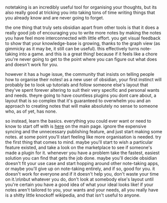 notetaking is an incredibly useful tool for organising your thoughts, but its also really good at tricking you into taking tons of time writing things that you already know and are never going to forget.

the one thing that truly sets obsidian apart from other tools is that it does a really good job of encouraging you to write more notes by making the notes you have feel more interconnected with little effort. you get visual feedback to show that your knowledge-base is growing, thanks to the graph view (as gimmicky as it may be, it still can be useful). this effectively turns note-taking into a game. and this is a great thing! because if it feels like a chore you're never going to get to the point where you can figure out what does and doesn't work for you.

however it has a huge issue, the community that insists on telling people how to organise their notes! as a new user of obsidian, your first instinct will probably be to look up tutorials and follow someone else's layout that they've spent forever altering to suit their very specific and personal wants and needs. theyre going to have countless plugins you dont care about, a layout that is so complex that it's guaranteed to overwhelm you and an approach to creating notes that will make absolutely no sense to someone who, as of yet, has none.

so instead, learn the basics. everything you could ever want or need to know to start off with is [here](https://obsidian.md) on the main page. ignore the expensive syncing and the unnecessary publishing feature, and just start making some notes. at some point you'll start feeling like more organisation is needed. try the first thing that comes to mind. maybe you'll start to wish a particular feature existed, and take a look on the marketplace to see if someone's made a plugin for it. whenever you have a problem take the fastest, easiest solution you can find that gets the job done. maybe you'll decide obsidian doesn't fit your use case and start hopping around other note-taking apps, or maybe you'll give up on note-taking entirely, and if so, good for you. it doesn't work for everyone and if it doesn't help you, don't waste your time on it.\n\nbut whatever you do, don't look at somebody else's layout until you're certain you have a good idea of what your ideal looks like! if your notes aren't tailored to you, your wants and your needs, all you really have is a shitty little knockoff wikipedia, and that isn't useful to anyone.
